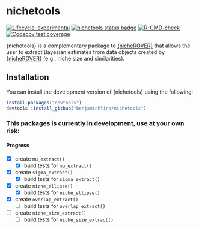 
# nichetools

<!-- badges: start -->
[![Lifecycle: experimental](https://img.shields.io/badge/lifecycle-experimental-orange.svg)](https://lifecycle.r-lib.org/articles/stages.html#experimental)
[![nichetools status badge](https://benjaminhlina.r-universe.dev/badges/nichetools)](https://benjaminhlina.r-universe.dev/nichetools)
[![R-CMD-check](https://github.com/benjaminhlina/nichetool/actions/workflows/R-CMD-check.yaml/badge.svg)](https://github.com/benjaminhlina/nichetool/actions/workflows/R-CMD-check.yaml)
[![Codecov test coverage](https://codecov.io/gh/benjaminhlina/nichetools/graph/badge.svg?token=mk3RjaD0hb)](https://codecov.io/gh/benjaminhlina/nichetools)
<!-- badges: end -->

{nichetools} is a complementary package to [{nicheROVER}](https://cran.r-project.org/web/packages/nicheROVER/index.html) that allows the user to extract Bayesian estimates from data objects created by [{nicheROVER}](https://cran.r-project.org/web/packages/nicheROVER/index.html) (e.g., niche size and similarities).

## Installation

You can install the development version of {nichetools} using the following:
``` r
install.packages("devtools")
devtools::install_github("benjaminhlina/nichetools")
```


### This packages is currently in development, use at your own risk: 

#### Progress
-   [X] create `mu_extract()`
    -   [X] build tests for `mu_extract()`
-   [X] create `sigma_extract()`
    -   [X] build tests for `sigma_extract()`
-   [X] create `niche_ellipse()`
    -   [X] build tests for `niche_ellipse()`
-   [x] create `overlap_extract()`
    -   [ ] build tests for `overlap_extract()`
-   [ ] create `niche_size_extract()` 
    -   [ ] build tests for `niche_size_extract()` 
